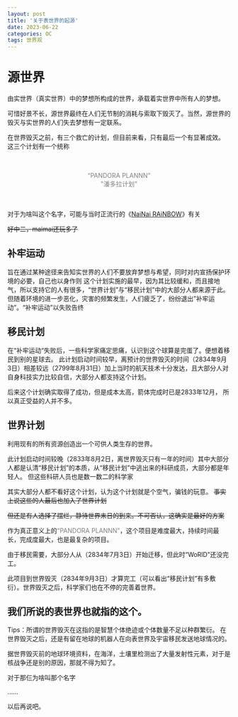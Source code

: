 ```yaml
---
layout: post
title: '关于表世界的起源'
date: 2023-06-22
categories: OC
tags: 世界观
---
```


# 源世界
  由实世界（真实世界）中的梦想所构成的世界，承载着实世界中所有人的梦想。

  可惜好景不长，源世界最终在人们无节制的消耗与索取下毁灭了。当然，源世界的毁灭与实世界的人们失去梦想有一定联系。

在世界毁灭之前，有三个救亡的计划，但目前来看，只有最后一个有显著成效。
这三个计划有一个统称

<br>
<br>
<center>
<font color='grey'>
“PANDORA PLANNN” <br>
"潘多拉计划"
</font>
</center>
<br>
<br>

对于为啥叫这个名字，可能与当时正流行的《[NaiNai RAiNBOW](https://maimai.sega.jp/maimai_finale)》有关

~~好中二，maimai还玩多了~~

## 补牢运动
  旨在通过某种途径来告知实世界的人们不要放弃梦想与希望，同时对内宣扬保护环境的必要，自己也以身作则
  这个计划实施的最早，因为其比较缓和，而且接地气，所以支持它的人有很多，“世界计划”与“移民计划”中的大部分人都来源于此。但随着环境的进一步恶化，灾害的频繁发生，人们疲乏了，纷纷退出”补牢运动”。“补牢运动”以失败告终

## 移民计划
在“补牢运动“失败后，一些科学家痛定思痛，认识到这个球算是完蛋了。便想着移民到别的星球去。
此计划启动时间较早，离预计的世界毁灭的时间（2834年9月3日）相差较远（2799年8月31日）加上当时的航天技术十分发达，且大部分人对自身科技实力比较自信，大部分人都支持这个计划。

后来这个计划确实取得了成功，但是成本太高，箭体完成时已是2833年12月，
所以真正受益的人并不多。

## 世界计划
利用现有的所有资源创造出一个可供人类生存的世界。

此计划启动时间较晚（2833年8月2日，离世界毁灭只有一年的时间）其中大部分人都是认清“移民计划”的本质，从“移民计划”中逃出来的科研成员，大部分都是年轻人。
但这些科研人员也是数一数二的科学家

其实大部分人都不看好这个计划，认为这个计划就是个空气，骗钱的玩意。
~~事实上说这些的人最后也加入了世界计划~~

~~但还是有人选择了摆烂，静待世界末日的到来。不可否认，这确实是最好的方案~~

作为真正意义上的<font color='grey'>“PANDORA PLANNN”</font>，这个项目是难度最大，持续时间最长，完成度最大，也是最复杂的项目。

由于移民需要，大部分人从（2834年7月3日）开始迁移，但此时“WoRlD”还没完工。

此项目到世界毁灭（2834年9月3日）才算完工（可以看出“移民计划”有多敷衍）。世界毁灭之后，科学家们也在不停的完善着世界。

我们所说的表世界也就指的这个。
---
Tips：所谓的世界毁灭在这指的是智慧个体绝迹或个体数量不足以种群繁衍。
在世界毁灭之后，还是有留在地球的机器人在向表世界及宇宙移民发送地球情况的。

据世界毁灭前的地球环境资料，在海洋，土壤里检测出了大量发射性元素，对于是核战争还是别的原因，那就不得为知了。

对于那仨为啥叫那个名字

……

以后再说吧。